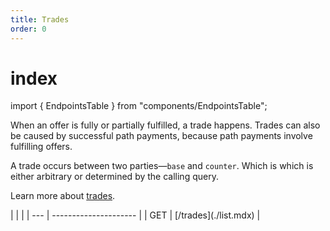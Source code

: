 ```yaml
---
title: Trades
order: 0
---
```


# index

import { EndpointsTable } from "components/EndpointsTable";

When an offer is fully or partially fulfilled, a trade happens. Trades can also be caused by successful path payments, because path payments involve fulfilling offers.

A trade occurs between two parties—`base` and `counter`. Which is which is either arbitrary or determined by the calling query.

Learn more about [trades](../../../glossary/decentralized-exchange.md).

 \| \| \| \| --- \| --------------------- \| \| GET \| \[/trades\]\(./list.mdx\) \|

